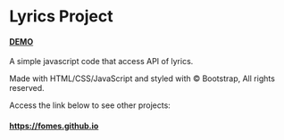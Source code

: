 # Lyrics Project

#### [DEMO](https://fomes-mylyrics.netlify.app/)

A simple javascript code that access API of lyrics.

Made with HTML/CSS/JavaScript and styled with © Bootstrap, All rights reserved.

Access the link below to see other projects:

#### https://fomes.github.io
